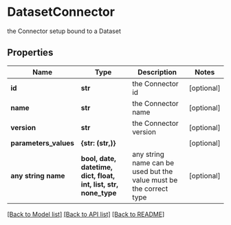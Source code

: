 # DatasetConnector

the Connector setup bound to a Dataset

## Properties
Name | Type | Description | Notes
------------ | ------------- | ------------- | -------------
**id** | **str** | the Connector id | [optional] 
**name** | **str** | the Connector name | [optional] 
**version** | **str** | the Connector version | [optional] 
**parameters_values** | **{str: (str,)}** |  | [optional] 
**any string name** | **bool, date, datetime, dict, float, int, list, str, none_type** | any string name can be used but the value must be the correct type | [optional]

[[Back to Model list]](../README.md#documentation-for-models) [[Back to API list]](../README.md#documentation-for-api-endpoints) [[Back to README]](../README.md)


